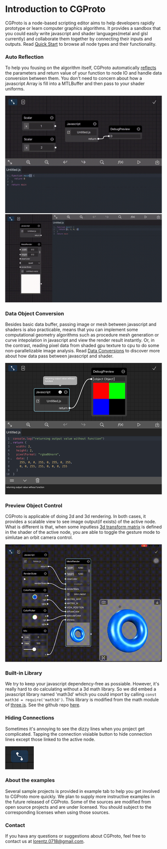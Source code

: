 # Introduction to CGProto

CGProto is a node-based scripting editor aims to help developers rapidly prototype or learn computer graphics algorithms. It provides a sandbox that you could easily write javascript and shader languages(metal and glsl currently) and collaborate them together by connecting their inputs and outputs. Read [Quick Start](quick-start.md) to browse all node types and their functionality.

### Auto Reflection
To help you fousing on the algorithm itself, CGProto automatically [reflects](io-reflection.md) the parameters and return value of your function to node IO and handle data conversion between them. You don't need to concern about how a javascript Array is fill into a MTLBuffer and then pass to your shader uniforms.

![](_assets/0.gif ':size=70%')
![](_assets/1.gif ':size=70%')

### Data Object Conversion
Besides basic data buffer, passing image or mesh between javascript and shaders is also practicable, means that you can implement some computational geometry algorithms such as procedure mesh generation or curve intepolation in javascript and view the render result instantly. Or, in the contrast, reading pixel data from shaded gpu texture to cpu to do some non-parallelizable image analysis. Read [Data Conversions](data-conversions.md) to discover more about how data pass between javascript and shader.

![](_assets/0.png ':size=70%')

### Preview Object Control
CGProto is applicable of doing 2d and 3d rendering. In both cases, it provides a scalable view to see image output(if exists) of the active node. What is different is that,
when some inputless [3d transform matrix](built-in-shader-variables) is defined in the shader of the active node, you are able to toggle the gesture mode to simlutae an orbit camera control.

![](_assets/2.gif ':size=70%')

### Built-in Library
We try to keep your javascript dependency-free as possiable. However, it's really hard to do calculating without a 3d math library. So we did embed a javascript library named 'math3d' which you could import by calling `const math3d = require('math3d')`. This library is modified from the math module of [three.js](https://github.com/mrdoob/three.js/tree/dev/src/math). See the github repo [here](https://github.com/cgproto/math3d).

### Hiding Connections
Sometimes it's annoying to see the dizzy lines when you project get complicated. Tapping the connection visiable button to hide connection lines except those linked to the active node.

![](_assets/1.png ':align=center')

### About the examples
Several sample projects is provided in example tab to help you get involved to CGProto more quickly. We plan to supply more instructive examples in the future released of CGProto. Some of the sources are modified from open source projects and are under licensed. You should subject to the corresponding licenses when using those sources.

### Contact
If you hava any questions or suggestions about CGProto, feel free to contact us at [lorentz.0718@gmail.com](mailto:lorentz.0718@gmail.com).


